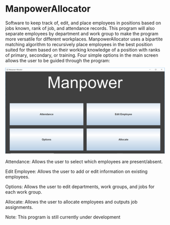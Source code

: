 # ManpowerAllocator
Software to keep track of, edit, and place employees in positions based on jobs known, rank of job, and attendance records. This program will also separate employees by department and work group to make the program more versatile for different workplaces. ManpowerAllocator uses a bipartite matching algorithm to recursively place employees in the best position suited for them based on their working knowledge of a position with ranks of primary, secondary, or training. Four simple options in the main screen allows the user to be guided through the program:

![Screenshot](MainScreen.PNG)

Attendance: Allows the user to select which employees are present/absent.

Edit Employee: Allows the user to add or edit information on existing employees.

Options: Allows the user to edit departments, work groups, and jobs for each work group.

Allocate: Allows the user to allocate employees and outputs job assignments. 

Note: This program is still currently under development
